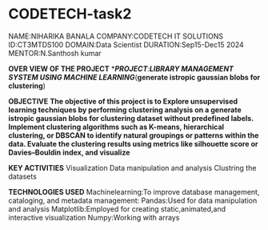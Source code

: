 # CODETECH-task2
NAME:NIHARIKA BANALA
COMPANY:CODETECH IT SOLUTIONS
ID:CT3MTDS100
DOMAIN:Data Scientist
DURATION:Sep15-Dec15 2024
MENTOR:N.Santhosh kumar

**OVER VIEW OF THE PROJECT**
****PROJECT**:**LIBRARY MANAGEMENT SYSTEM USING MACHINE LEARNING***(**generate istropic gaussian blobs for clustering**)

**OBJECTIVE**
**The objective of this project is to Explore unsupervised learning techniques by performing clustering analysis on a generate istropic gaussian blobs for clustering dataset without predefined labels. Implement clustering algorithms such as K-means, hierarchical clustering, or DBSCAN to identify natural groupings or patterns within the data. Evaluate the clustering results using metrics like silhouette score or Davies–Bouldin index, and visualize**

**KEY ACTIVITIES**
Visualization 
Data manipulation and analysis
Clustring the datasets

**TECHNOLOGIES USED**
Machinelearning:To improve database management, cataloging, and metadata management: 
Pandas:Used for data manipulation and analysis
Matplotlib:Employed for creating static,animated,and interactive visualization
Numpy:Working with arrays
